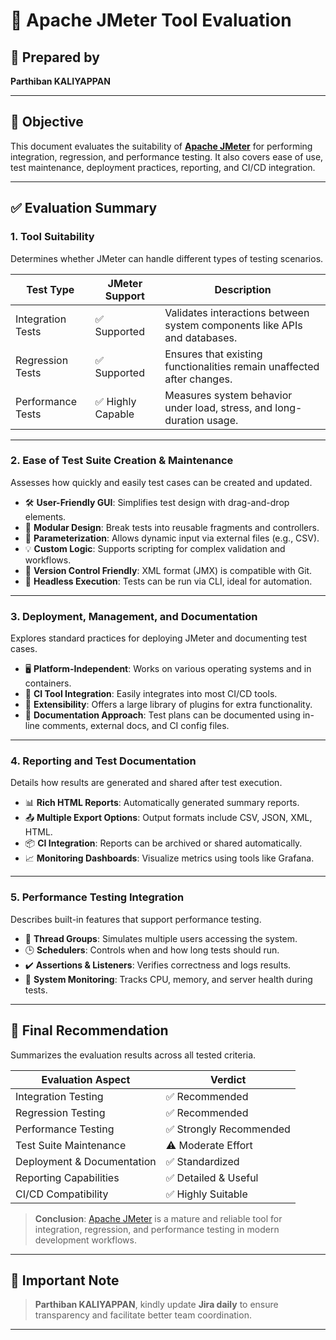 
# 🧪 Apache JMeter Tool Evaluation

## 👤 Prepared by
**Parthiban KALIYAPPAN**

---

## 🎯 Objective
This document evaluates the suitability of **[Apache JMeter](https://jmeter.apache.org/)** for performing integration, regression, and performance testing. It also covers ease of use, test maintenance, deployment practices, reporting, and CI/CD integration.

---

## ✅ Evaluation Summary

### 1. Tool Suitability
Determines whether JMeter can handle different types of testing scenarios.

| Test Type          | JMeter Support | Description |
|--------------------|----------------|-------------|
| Integration Tests  | ✅ Supported    | Validates interactions between system components like APIs and databases. |
| Regression Tests   | ✅ Supported    | Ensures that existing functionalities remain unaffected after changes. |
| Performance Tests  | ✅ Highly Capable | Measures system behavior under load, stress, and long-duration usage. |

---

### 2. Ease of Test Suite Creation & Maintenance
Assesses how quickly and easily test cases can be created and updated.

- 🛠 **User-Friendly GUI**: Simplifies test design with drag-and-drop elements.
- 🧩 **Modular Design**: Break tests into reusable fragments and controllers.
- 📁 **Parameterization**: Allows dynamic input via external files (e.g., CSV).
- 💡 **Custom Logic**: Supports scripting for complex validation and workflows.
- 🔄 **Version Control Friendly**: XML format (JMX) is compatible with Git.
- 🧪 **Headless Execution**: Tests can be run via CLI, ideal for automation.

---

### 3. Deployment, Management, and Documentation
Explores standard practices for deploying JMeter and documenting test cases.

- 🖥 **Platform-Independent**: Works on various operating systems and in containers.
- 🔗 **CI Tool Integration**: Easily integrates into most CI/CD tools.
- 🧰 **Extensibility**: Offers a large library of plugins for extra functionality.
- 📝 **Documentation Approach**: Test plans can be documented using in-line comments, external docs, and CI config files.

---

### 4. Reporting and Test Documentation
Details how results are generated and shared after test execution.

- 📊 **Rich HTML Reports**: Automatically generated summary reports.
- 📤 **Multiple Export Options**: Output formats include CSV, JSON, XML, HTML.
- 📦 **CI Integration**: Reports can be archived or shared automatically.
- 📈 **Monitoring Dashboards**: Visualize metrics using tools like Grafana.

---

### 5. Performance Testing Integration
Describes built-in features that support performance testing.

- 👥 **Thread Groups**: Simulates multiple users accessing the system.
- 🕒 **Schedulers**: Controls when and how long tests should run.
- ✔️ **Assertions & Listeners**: Verifies correctness and logs results.
- 📡 **System Monitoring**: Tracks CPU, memory, and server health during tests.

---

## 📌 Final Recommendation
Summarizes the evaluation results across all tested criteria.

| Evaluation Aspect            | Verdict           |
|------------------------------|-------------------|
| Integration Testing          | ✅ Recommended     |
| Regression Testing           | ✅ Recommended     |
| Performance Testing          | ✅ Strongly Recommended |
| Test Suite Maintenance       | ⚠️ Moderate Effort |
| Deployment & Documentation   | ✅ Standardized    |
| Reporting Capabilities       | ✅ Detailed & Useful |
| CI/CD Compatibility          | ✅ Highly Suitable |

> **Conclusion**: [Apache JMeter](https://jmeter.apache.org/) is a mature and reliable tool for integration, regression, and performance testing in modern development workflows.

---

## 🔔 Important Note
> **Parthiban KALIYAPPAN**, kindly update **Jira daily** to ensure transparency and facilitate better team coordination.

---
